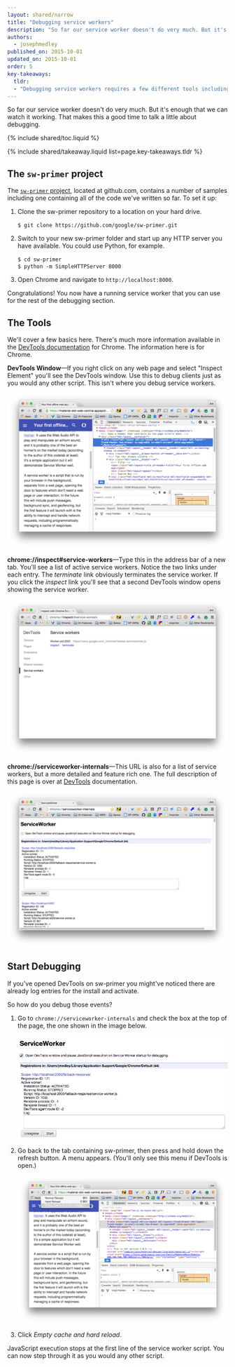 ```yaml
---
layout: shared/narrow
title: "Debugging service workers"
description: "So far our service worker doesn't do very much. But it's enough that we can watch it working. That makes this a good time to talk a little about debugging."
authors:
  - josephmedley
published_on: 2015-10-01
updated_on: 2015-10-01
order: 5
key-takeaways:
  tldr:   
  - "Debugging service workers requires a few different tools including two different DevTools windows." 
---
```


<p class="intro">
  So far our service worker doesn't do very much. But it's enough that we can 
  watch it working. That makes this a good time to talk a little about 
  debugging.
</p>

{% include shared/toc.liquid %}

{% include shared/takeaway.liquid list=page.key-takeaways.tldr %}

## The `sw-primer` project

The [`sw-primer` project](https://github.com/google/sw-primer), located at 
github.com, contains a number of samples including one containing 
all of the code we've written so far. To set it up:

1. Clone the sw-primer repository to a location on your hard drive.

       $ git clone https://github.com/google/sw-primer.git

2. Switch to your new sw-primer folder and start up any HTTP server you have 
   available. You could use Python, for example.

       $ cd sw-primer
       $ python -m SimpleHTTPServer 8000

3. Open Chrome and navigate to `http://localhost:8000`.

Congratulations! You now have a running service worker that you can use for the 
rest of the debugging section.

## The Tools

We'll cover a few basics here. There's much more information available in the 
[DevTools documentation](/web/tools/chrome-devtools) for Chrome. The 
information here is for Chrome.

**DevTools Window**&mdash;If you right click on any web page and select "Inspect 
Element" you'll see the DevTools window. Use this to debug clients just as you 
would any other script. This isn't where you debug service workers.

![the devtools window](images/devtools-window.png)

**chrome://inspect#service-workers**&mdash;Type this in the address bar of a new 
tab. You'll see a list of active service workers. Notice the two links under 
each entry. The _terminate_ link obviously terminates the service worker. If you 
click the _inspect_ link you'll see that a second DevTools window opens showing 
the service worker.

![the chrome://inspect#service-workers page](images/inspect-service-workers.png)

**chrome://serviceworker-internals**&mdash;This URL is also for a list of service 
workers, but a more detailed and feature rich one. The full 
description of this page is over at [DevTools](/web/tools/chrome-devtools) 
documentation. 

![the chrome://serviceworker-internals page](images/serviceworker-internals.png)

## Start Debugging

If you've opened DevTools on sw-primer you might've noticed there are already 
log entries for the install and activate. 

So how do you debug those events?

1. Go to `chrome://serviceworker-internals` and check the box at the top of the 
   page, the one shown in the image below.

   ![the open DevTools box is checked](images/open-devtools.png)

2. Go back to the tab containing sw-primer, then press and hold down the refresh 
   button. A menu appears. (You'll only see this menu if DevTools is open.)

   ![a reload menu appears](images/empty-cash-hard-reload.png)

3. Click _Empty cache and hard reload_.

JavaScript execution stops at the first line of the service worker script. You 
can now step through it as you would any other script.

